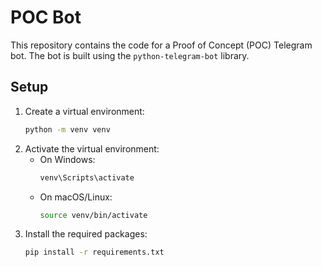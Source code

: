 # POC Bot

This repository contains the code for a Proof of Concept (POC) Telegram bot. The bot is built using the `python-telegram-bot` library.

## Setup

1. Create a virtual environment:
    ```sh
    python -m venv venv
    ```
2. Activate the virtual environment:
    - On Windows:
        ```sh
        venv\Scripts\activate
        ```
    - On macOS/Linux:
        ```sh
        source venv/bin/activate
        ```
3. Install the required packages:
    ```sh
    pip install -r requirements.txt
    ```
